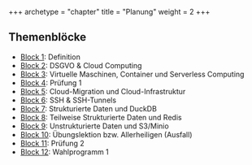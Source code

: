 +++
archetype = "chapter"
title = "Planung"
weight = 2
+++

## Themenblöcke

- [Block 1](01-definition/): Definition
- [Block 2](02-dsgvo/): DSGVO & Cloud Computing
- [Block 3](03-vms-container-serverless/): Virtuelle Maschinen, Container und Serverless Computing
- [Block 4](04-pruefung-1/): Prüfung 1
- [Block 5](05-cloud-migration-infrastruktur/): Cloud-Migration und Cloud-Infrastruktur
- [Block 6](06-ssh-tunnels/): SSH & SSH-Tunnels
- [Block 7](07-duckdb/): Strukturierte Daten und DuckDB
- [Block 8](08-redis/): Teilweise Strukturierte Daten und Redis
- [Block 9](09-minio/): Unstrukturierte Daten und S3/Minio
- [Block 10](10-uebungslektion/): Übungslektion bzw. Allerheiligen (Ausfall)
- [Block 11](11-pruefung-2/): Prüfung 2
- [Block 12](12-wahlprogramm-1/): Wahlprogramm 1
